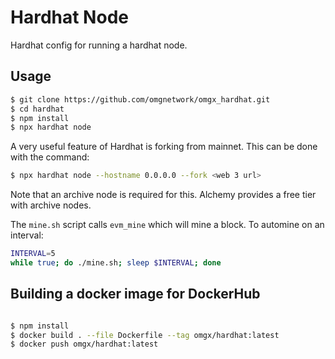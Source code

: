 # Hardhat Node

Hardhat config for running a hardhat node.

## Usage

```bash
$ git clone https://github.com/omgnetwork/omgx_hardhat.git
$ cd hardhat
$ npm install
$ npx hardhat node
```

A very useful feature of Hardhat is forking from mainnet. This
can be done with the command:

```bash
$ npx hardhat node --hostname 0.0.0.0 --fork <web 3 url>
```

Note that an archive node is required for this. Alchemy provides
a free tier with archive nodes.

The `mine.sh` script calls `evm_mine` which will mine a block.
To automine on an interval:

```bash
INTERVAL=5
while true; do ./mine.sh; sleep $INTERVAL; done
```

## Building a docker image for DockerHub

```bash

$ npm install
$ docker build . --file Dockerfile --tag omgx/hardhat:latest
$ docker push omgx/hardhat:latest

```
